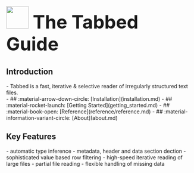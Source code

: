 <h1 style="font-size:350%;">
<img src="https://github.com/mscaudill/tabbed/blob/master/docs/imgs/logo.png?raw=true"
 style="width:60px;height:auto;"/> 
<b><b><font size>The Tabbed Guide</b></b>
</h1>

## **__Introduction__**
<div class="grid cards" markdown>
- Tabbed is a fast, iterative & selective reader of irregularly structured text files.
</div>

<div class="grid cards" markdown>
- ## :material-arrow-down-circle: [Installation](installation.md)
- ## :material-rocket-launch: [Getting Started](getting_started.md)
- ## :material-book-open: [Reference](reference/reference.md)
- ## :material-information-variant-circle: [About](about.md)
</div>

## **__Key Features__**

<div class="grid cards" markdown>
- automatic type inference
- metadata, header and data section dection
- sophisticated value based row filtering
- high-speed iterative reading of large files
- partial file reading
- flexible handling of missing data
</div>
